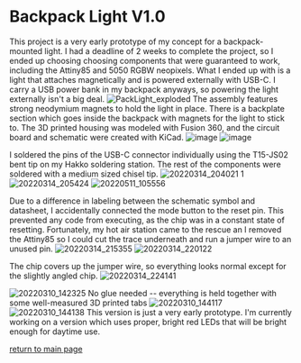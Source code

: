 # Backpack Light V1.0
This project is a very early prototype of my concept for a backpack-mounted light. I had a deadline of 2 weeks to complete the project, so I ended up choosing
choosing components that were guaranteed to work, including the Attiny85 and 5050 RGBW neopixels. What I ended up with is a light that attaches magnetically and is
powered externally with USB-C. I carry a USB power bank in my backpack anyways, so powering the light externally isn't a big deal.
![PackLight_exploded](https://user-images.githubusercontent.com/95006894/167876380-a33b358f-1aa4-444b-88d1-8ef005931328.PNG)
The assembly features strong neodymium magnets to hold the light in place. There is a backplate section which goes inside the backpack with magnets
for the light to stick to. 
The 3D printed housing was modeled with Fusion 360, and the circuit board and schematic were created with KiCad.
![image](https://user-images.githubusercontent.com/95006894/167881981-2724794b-a5ed-461a-87e2-7d2695baba29.png)
![image](https://user-images.githubusercontent.com/95006894/167881709-26db6cff-e7f5-4346-b5cf-8f3c1506022c.png)

I soldered the pins of the USB-C connector individually using the T15-JS02 bent tip on my Hakko soldering station. The rest of the components were soldered with
a medium sized chisel tip. 
![20220314_204021 1](https://user-images.githubusercontent.com/95006894/167877013-e60de3a6-6b06-426a-85d3-0af8a00c40a0.jpg)
![20220314_205424](https://user-images.githubusercontent.com/95006894/167878229-4327e5b3-ac99-41be-b8b9-483c1189ed8d.jpg)
![20220511_105556](https://user-images.githubusercontent.com/95006894/167881250-9adc304d-1f84-4b09-9206-259efee533ab.jpg)

Due to a difference in labeling between the schematic symbol and datasheet, I accidentally connected the mode button to the reset pin. 
This prevented any code from executing, as the chip was in a constant state of resetting. Fortunately, my hot air station came to the rescue an I removed the Attiny85
so I could cut the trace underneath and run a jumper wire to an unused pin.
![20220314_215355](https://user-images.githubusercontent.com/95006894/167877766-8631147e-9ca8-4e13-867d-62f597a231fb.jpg)
![20220314_220122](https://user-images.githubusercontent.com/95006894/167877815-8b47940d-8122-4f1c-971c-1b771b208d80.jpg)

The chip covers up the jumper wire, so everything looks normal except for the slightly angled chip.
![20220314_224141](https://user-images.githubusercontent.com/95006894/167877899-a74ec0c0-02f5-4dfa-bb5c-dde8ec68bdce.jpg)

![20220310_142325](https://user-images.githubusercontent.com/95006894/167877599-75cf017e-54b0-4b8f-b60f-7f67a6280f7c.jpg)
No glue needed -- everything is held together with some well-measured 3D printed tabs
![20220310_144117](https://user-images.githubusercontent.com/95006894/167878058-88cd24ef-797d-441c-96a1-79ad6a3830f2.jpg)
![20220310_144138](https://user-images.githubusercontent.com/95006894/167878335-dc7558fa-e231-4c5d-9396-74d9d526da0c.jpg)
This version is just a very early prototype. I'm currently working on a version which uses proper, bright red LEDs that
will be bright enough for daytime use. 

[return to main page](index.md)
